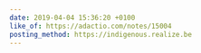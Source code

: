 ```yaml
---
date: 2019-04-04 15:36:20 +0100
like_of: https://adactio.com/notes/15004
posting_method: https://indigenous.realize.be
---
```

